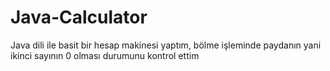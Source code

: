 # Java-Calculator
Java dili ile basit bir hesap makinesi yaptım, bölme işleminde paydanın yani ikinci sayının 0 olması durumunu kontrol ettim

